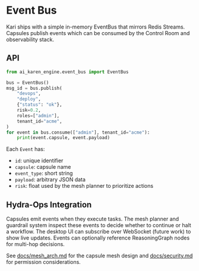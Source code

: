 # Event Bus

Kari ships with a simple in-memory EventBus that mirrors Redis Streams. Capsules publish events which can be consumed by the Control Room and observability stack.

## API

```python
from ai_karen_engine.event_bus import EventBus

bus = EventBus()
msg_id = bus.publish(
    "devops",
    "deploy",
    {"status": "ok"},
    risk=0.2,
    roles=["admin"],
    tenant_id="acme",
)
for event in bus.consume(["admin"], tenant_id="acme"):
    print(event.capsule, event.payload)
```

Each `Event` has:

- `id`: unique identifier
- `capsule`: capsule name
- `event_type`: short string
- `payload`: arbitrary JSON data
- `risk`: float used by the mesh planner to prioritize actions

## Hydra-Ops Integration

Capsules emit events when they execute tasks. The mesh planner and guardrail system inspect these events to decide whether to continue or halt a workflow. The desktop UI can subscribe over WebSocket (future work) to show live updates. Events can optionally reference ReasoningGraph nodes for multi-hop decisions.

See [docs/mesh_arch.md](mesh_arch.md) for the capsule mesh design and [docs/security.md](security.md) for permission considerations.
